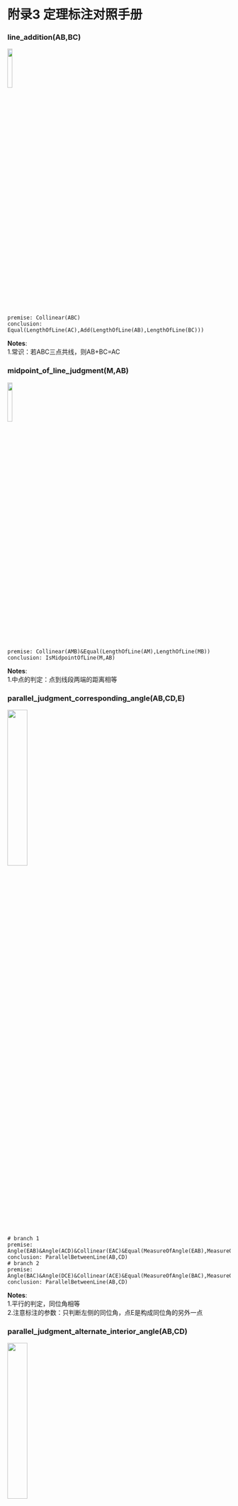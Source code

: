 # 附录3 定理标注对照手册
### line_addition(AB,BC)
<div>
    <img src="gdl-pic/T001.png" width="15%"
</div>

    premise: Collinear(ABC)
    conclusion: Equal(LengthOfLine(AC),Add(LengthOfLine(AB),LengthOfLine(BC)))
**Notes**:  
1.常识：若ABC三点共线，则AB+BC=AC  

### midpoint_of_line_judgment(M,AB)
<div>
    <img src="gdl-pic/T002.png" width="15%"
</div>

    premise: Collinear(AMB)&Equal(LengthOfLine(AM),LengthOfLine(MB))
    conclusion: IsMidpointOfLine(M,AB)
**Notes**:  
1.中点的判定：点到线段两端的距离相等  

### parallel_judgment_corresponding_angle(AB,CD,E)
<div>
    <img src="gdl-pic/T003.png" width="30%"
</div>

    # branch 1
    premise: Angle(EAB)&Angle(ACD)&Collinear(EAC)&Equal(MeasureOfAngle(EAB),MeasureOfAngle(ACD))
    conclusion: ParallelBetweenLine(AB,CD)
    # branch 2
    premise: Angle(BAC)&Angle(DCE)&Collinear(ACE)&Equal(MeasureOfAngle(BAC),MeasureOfAngle(DCE))
    conclusion: ParallelBetweenLine(AB,CD)
**Notes**:  
1.平行的判定，同位角相等  
2.注意标注的参数：只判断左侧的同位角，点E是构成同位角的另外一点  

### parallel_judgment_alternate_interior_angle(AB,CD)
<div>
    <img src="gdl-pic/T004.png" width="30%"
</div>

    # branch 1
    premise: Angle(BAD)&Angle(CDA)&Equal(MeasureOfAngle(BAD),MeasureOfAngle(CDA))
    conclusion: ParallelBetweenLine(AB,CD)
    # branch 2
    premise: Angle(CBA)&Angle(BCD)&Equal(MeasureOfAngle(CBA),MeasureOfAngle(BCD))
    conclusion: ParallelBetweenLine(AB,CD)
**Notes**:  
1.平行的判定：内错角相等  

### parallel_judgment_ipsilateral_internal_angle(AB,CD)
<div>
    <img src="gdl-pic/T005.png" width="15%"
</div>

    premise: Angle(BAC)&Angle(ACD)&Equal(Add(MeasureOfAngle(BAC),MeasureOfAngle(ACD)),180)
    conclusion: ParallelBetweenLine(AB,CD)
**Notes**:  
1.平行的判定，同旁内角互补  
2.注意标注的参数：只判断左侧的同旁内角  

### parallel_judgment_par_par(AB,CD,EF)
<div>
    <img src="gdl-pic/T006.png" width="15%"
</div>

    premise: ParallelBetweenLine(AB,CD)&ParallelBetweenLine(CD,EF)
    conclusion: ParallelBetweenLine(AB,EF)
**Notes**:  
1.平行的传递性  

### parallel_judgment_per_per(AB,CD)
<div>
    <img src="gdl-pic/T007.png" width="30%"
</div>

    # branch 1
    premise: PerpendicularBetweenLine(BA,CA)&PerpendicularBetweenLine(AC,DC)
    conclusion: ParallelBetweenLine(AB,CD)
    # branch 2
    premise: PerpendicularBetweenLine(CD,AD)&PerpendicularBetweenLine(BA,DA)
    conclusion: ParallelBetweenLine(AB,CD)
**Notes**:  
1.由垂直推出平行  

### parallel_property_collinear_extend(AB,CD,M)
<div>
    <img src="gdl-pic/T008.png" width="45%"
</div>

    # branch 1
    premise: Collinear(MAB)&ParallelBetweenLine(AB,CD)
    conclusion: ParallelBetweenLine(MA,CD)
                ParallelBetweenLine(MB,CD)
    # branch 2
    premise: Collinear(ABM)&ParallelBetweenLine(AB,CD)
    conclusion: ParallelBetweenLine(AM,CD)
                ParallelBetweenLine(BM,CD)
    # branch 3
    premise: Collinear(AMB)&ParallelBetweenLine(AB,CD)
    conclusion: ParallelBetweenLine(AM,CD)
                ParallelBetweenLine(MB,CD)
**Notes**:  
1.平行的共线扩展：由一个平行关系和一条平行线（上方那条）的共线点推出其他平行关系  

### parallel_property_corresponding_angle(AB,CD,E)
<div>
    <img src="gdl-pic/T009.png" width="30%"
</div>

    # branch 1
    premise: ParallelBetweenLine(AB,CD)&Collinear(EAC)
    conclusion: Equal(MeasureOfAngle(EAB),MeasureOfAngle(ACD))
    # branch 2
    premise: ParallelBetweenLine(AB,CD)&Collinear(ACE)
    conclusion: Equal(MeasureOfAngle(BAC),MeasureOfAngle(DCE))
**Notes**:  
1.平行的性质：同位角相等  

### parallel_property_alternate_interior_angle(AB,CD)
<div>
    <img src="gdl-pic/T010.png" width="30%"
</div>

    # branch 1
    premise: ParallelBetweenLine(AB,CD)&Line(AD)
    conclusion: Equal(MeasureOfAngle(BAD),MeasureOfAngle(CDA))
    # branch 2
    premise: ParallelBetweenLine(AB,CD)&Line(BC)
    conclusion: Equal(MeasureOfAngle(CBA),MeasureOfAngle(BCD))
**Notes**:  
1.平行的性质：内错角相等  

### parallel_property_ipsilateral_internal_angle(AB,CD)
<div>
    <img src="gdl-pic/T011.png" width="15%"
</div>

    premise: ParallelBetweenLine(AB,CD)&Line(AC)
    conclusion: Equal(Add(MeasureOfAngle(BAC),MeasureOfAngle(ACD)),180)
**Notes**:  
1.平行的性质：同旁内角互补  
2.左侧的同旁内角  

### parallel_property_par_per(AB,CD)
<div>
    <img src="gdl-pic/T012.png" width="30%"
</div>

    # branch 1
    premise: ParallelBetweenLine(AB,CD)&PerpendicularBetweenLine(AC,DC)
    conclusion: PerpendicularBetweenLine(BA,CA)
    # branch 2
    premise: ParallelBetweenLine(AB,CD)&PerpendicularBetweenLine(BA,CA)
    conclusion: PerpendicularBetweenLine(AC,DC)
**Notes**:  
1.平行线的性质：垂直+平行-->垂直  

### perpendicular_judgment_angle(AO,CO)
<div>
    <img src="gdl-pic/T013.png" width="15%"
</div>

    premise: Angle(AOC)&Equal(MeasureOfAngle(AOC),90)
    conclusion: PerpendicularBetweenLine(AO,CO)
**Notes**:  
1.垂直的判定：角为90°  

### perpendicular_property_collinear_extend(AO,CO,B)
<div>
    <img src="gdl-pic/T014.png" width="60%"
</div>

    # branch 1
    premise: PerpendicularBetweenLine(AO,CO)&Collinear(AOB)
    conclusion: PerpendicularBetweenLine(CO,BO)
    # branch 2
    premise: PerpendicularBetweenLine(AO,CO)&Collinear(COB)
    conclusion: PerpendicularBetweenLine(BO,AO)
    # branch 3
    premise: PerpendicularBetweenLine(AO,CO)&Collinear(BAO)
    conclusion: PerpendicularBetweenLine(BO,CO)
    # branch 4
    premise: PerpendicularBetweenLine(AO,CO)&Collinear(BCO)
    conclusion: PerpendicularBetweenLine(AO,BO)
**Notes**:  
1.垂直关系的共线扩展，B是与任意一条垂线共线的一点  

### perpendicular_bisector_judgment_per_and_mid(CO,AB)
<div>
    <img src="gdl-pic/T015.png" width="15%"
</div>

    premise: PerpendicularBetweenLine(AO,CO)&IsMidpointOfLine(O,AB)
    conclusion: IsPerpendicularBisectorOfLine(CO,AB)
**Notes**:  
1.垂直平分线判定：垂直且平分  

### perpendicular_bisector_judgment_distance_equal(CO,AB)
<div>
    <img src="gdl-pic/T016.png" width="15%"
</div>

    premise: Collinear(AOB)&PerpendicularBetweenLine(AO,CO)&Equal(LengthOfLine(CA),LengthOfLine(CB))
    conclusion: IsPerpendicularBisectorOfLine(CO,AB)
**Notes**:  
1.垂直平分线判定：垂直平分线上的点到两个端点的距离相等  

### perpendicular_bisector_property_distance_equal(CO,AB)
<div>
    <img src="gdl-pic/T017.png" width="15%"
</div>

    premise: IsPerpendicularBisectorOfLine(CO,AB)
    conclusion: Equal(LengthOfLine(CA),LengthOfLine(CB))
**Notes**:  
1.垂直平分线性质：垂直平分线上的点到两个端点的距离相等  

### perpendicular_bisector_property_bisector(CO,AB)
<div>
    <img src="gdl-pic/T018.png" width="15%"
</div>

    premise: IsPerpendicularBisectorOfLine(CO,AB)&Angle(BCO)&Angle(OCA)
    conclusion: IsBisectorOfAngle(CO,BCA)
**Notes**:  
1.垂直平分线性质：垂直平分线也是角平分线  

### angle_addition(ABC,CBD)
<div>
    <img src="gdl-pic/T019.png" width="15%"
</div>

    premise: Angle(ABC)&Angle(CBD)&Angle(ABD)
    conclusion: Equal(MeasureOfAngle(ABD),Add(MeasureOfAngle(ABC),MeasureOfAngle(CBD)))
**Notes**:  
1.常识：若∠ABC与∠CBD相邻，则∠ABC+∠CBD=∠ABD  

### flat_angle(ABC)
<div>
    <img src="gdl-pic/T020.png" width="15%"
</div>

    premise: Collinear(ABC)
    conclusion: Equal(MeasureOfAngle(ABC),180)
**Notes**:  
1.平角定理：平角为180°  

### adjacent_complementary_angle(AOB,BOC)
<div>
    <img src="gdl-pic/T021.png" width="15%"
</div>

    premise: Angle(AOB)&Angle(BOC)&Collinear(AOC)
    conclusion: Equal(Add(MeasureOfAngle(AOB),MeasureOfAngle(BOC)),180)
**Notes**:  
1.邻补角定理：一对邻补角的角度和为180°  

### round_angle(AOB,BOA)
<div>
    <img src="gdl-pic/T022.png" width="15%"
</div>

    premise: Angle(AOB)&Angle(BOA))
    conclusion: Equal(Add(MeasureOfAngle(AOB),MeasureOfAngle(BOA)),360)
**Notes**:  
1.周角定理：周角为360°  

### vertical_angle(AOC,BOD)
<div>
    <img src="gdl-pic/T023.png" width="15%"
</div>

    premise: Collinear(AOB)&Collinear(COD)
    conclusion: Equal(MeasureOfAngle(AOC),MeasureOfAngle(BOD))
**Notes**:  
1.对顶角相等：两直线相交，对顶角相等  

### bisector_of_angle_judgment_angle_equal(BD,ABC)
<div>
    <img src="gdl-pic/T024.png" width="15%"
</div>

    premise: Angle(ABD)&Angle(DBC)&Equal(MeasureOfAngle(ABD),MeasureOfAngle(DBC))
    conclusion: IsBisectorOfAngle(BD,ABC)
**Notes**:  
1.角平分线的判定：平分的两角相等  

### bisector_of_angle_judgment_distance_equal(BD,ABC)
<div>
    <img src="gdl-pic/T025.png" width="15%"
</div>

    premise: Angle(ABC)&Line(BD)&PerpendicularBetweenLine(DA,BA)&PerpendicularBetweenLine(BC,DC)&Equal(LengthOfLine(DA),LengthOfLine(DC))
    conclusion: IsBisectorOfAngle(BD,ABC)
**Notes**:  
1.角平分线的判定：角平分线上的点到两端的距离相等  

### bisector_of_angle_property_distance_equal(BD,ABC)
<div>
    <img src="gdl-pic/T026.png" width="15%"
</div>

    premise: Angle(ABC)&Line(BD)&IsBisectorOfAngle(BD,ABC)&PerpendicularBetweenLine(DA,BA)&PerpendicularBetweenLine(BC,DC)
    conclusion: Equal(LengthOfLine(DA),LengthOfLine(DC))
**Notes**:  
1.角平分线的判定：角平分线上的点到两端的距离相等  

### bisector_of_angle_property_line_ratio(BD,ABC)
<div>
    <img src="gdl-pic/T027.png" width="15%"
</div>

    premise: IsBisectorOfAngle(BD,ABC)&Collinear(CDA)
    conclusion: Equal(Mul(LengthOfLine(CD),LengthOfLine(BA)),Mul(LengthOfLine(DA),LengthOfLine(BC)))
**Notes**:  
1.角平分线的性质：边成比例  

### area_addition(BCA,ACD)
<div>
    <img src="gdl-pic/T028.png" width="30%"
</div>

    # branch 1
    premise: Quadrilateral(ABCD)&Triangle(BCA)&Triangle(ACD)
    conclusion: Equal(AreaOfQuadrilateral(ABCD),Add(AreaOfTriangle(BCA),AreaOfTriangle(ACD)))
    # branch 2
    premise: Triangle(ABD)&Triangle(BCA)&Triangle(ACD)
    conclusion: Equal(AreaOfTriangle(ABD),Add(AreaOfTriangle(BCA),AreaOfTriangle(ACD)))
**Notes**:  
1.常识：若三角形BCA与三角形ACD相邻，则Area(BCA)+Area(ACD)=Area(ABCD)  
2.若BCD共线，则Area(BCA)+Area(ACD)=Area(ABD)  

### triangle_property_angle_sum(ABC)
<div>
    <img src="gdl-pic/T029.png" width="15%"
</div>

    premise: Triangle(ABC)
    conclusion: Equal(Add(MeasureOfAngle(ABC),MeasureOfAngle(BCA),MeasureOfAngle(CAB)),180)
**Notes**:  
1.三角形内角和为180°  

### sine_theorem(ABC)
<div>
    <img src="gdl-pic/T030.png" width="15%"
</div>

    premise: Triangle(ABC)
    conclusion: Equal(Mul(LengthOfLine(AB),Sin(MeasureOfAngle(ABC))),Mul(LengthOfLine(AC),Sin(MeasureOfAngle(BCA))))
**Notes**:  
1.正弦定理  
2.注意标注参数，三角形两腰和和两底角的正弦值成比例  

### cosine_theorem(ABC)
<div>
    <img src="gdl-pic/T031.png" width="15%"
</div>

    premise: Triangle(ABC)
    conclusion: Equal(Add(Pow(LengthOfLine(BC),2),Mul(2,LengthOfLine(AB),LengthOfLine(AC),Cos(MeasureOfAngle(CAB)))),Add(Pow(LengthOfLine(AB),2),Pow(LengthOfLine(AC),2)))
**Notes**:  
1.余弦定理  
2.注意标注参数，角是顶角  

### triangle_perimeter_formula(ABC)
<div>
    <img src="gdl-pic/T032.png" width="15%"
</div>

    premise: Triangle(ABC)
    conclusion: Equal(PerimeterOfTriangle(ABC),Add(LengthOfLine(AB),LengthOfLine(BC),LengthOfLine(CA)))
**Notes**:  
1.三角形周长公式：三边之和  

### triangle_area_formula_common(ABC)
<div>
    <img src="gdl-pic/T033.png" width="15%"
</div>

    premise: Triangle(ABC)
    conclusion: Equal(AreaOfTriangle(ABC),Mul(HeightOfTriangle(ABC),LengthOfLine(BC),1/2))
**Notes**:  
1.三角形面积公式：底乘高除2  
2.对应的底边是BC  

### triangle_area_formula_sine(ABC)
<div>
    <img src="gdl-pic/T034.png" width="15%"
</div>

    premise: Triangle(ABC)
    conclusion: Equal(AreaOfTriangle(ABC),Mul(LengthOfLine(AB),LengthOfLine(AC),Sin(MeasureOfAngle(CAB)),1/2))
**Notes**:  
1.三角形面积公式：已知一角和两临边即可求面积  
2.角是三角形的顶角，边是三角形的两腰，如triangle_area_formula_sine(ABC)会用∠CAB、边AB和边AC  

### median_of_triangle_judgment(AD,ABC)
<div>
    <img src="gdl-pic/T035.png" width="15%"
</div>

    premise: Triangle(ABC)&IsMidpointOfLine(D,BC)&Line(AD)
    conclusion: IsMedianOfTriangle(AD,ABC)
**Notes**:  
1.三角形中线的判定：顶点与底边中点的连线  

### altitude_of_triangle_judgment(AD,ABC)
<div>
    <img src="gdl-pic/T036.png" width="45%"
</div>

    # branch 1
    premise: Triangle(ABC)&Line(AD)&Collinear(BDC)&PerpendicularBetweenLine(BD,AD)
    conclusion: IsAltitudeOfTriangle(AD,ABC)
    # branch 2
    premise: Triangle(ABC)&Line(AD)&Collinear(DBC)&PerpendicularBetweenLine(AD,BD)
    conclusion: IsAltitudeOfTriangle(AD,ABC)
    # branch 3
    premise: Triangle(ABC)&Line(AD)&Collinear(BCD)&PerpendicularBetweenLine(CD,AD)
    conclusion: IsAltitudeOfTriangle(AD,ABC)
**Notes**:  
1.三角形高的判定：垂直于底边  

### midsegment_of_triangle_judgment_midpoint(DE,ABC)
<div>
    <img src="gdl-pic/T037.png" width="15%"
</div>

    premise: Collinear(ADB)&Collinear(AEC)&Line(DE)&IsMidpointOfLine(D,AB)&IsMidpointOfLine(E,AC)
    conclusion: IsMidsegmentOfTriangle(DE,ABC)
**Notes**:  
1.中位线判定：两边中点的连线  

### midsegment_of_triangle_judgment_parallel(DE,ABC)
<div>
    <img src="gdl-pic/T038.png" width="15%"
</div>

    premise: Collinear(ADB)&Collinear(AEC)&Line(DE)&ParallelBetweenLine(DE,BC)&(IsMidpointOfLine(D,AB)|IsMidpointOfLine(E,AC)|Equal(LengthOfLine(BC),Mul(LengthOfLine(DE),2)))
    conclusion: IsMidsegmentOfTriangle(DE,ABC)
**Notes**:  
1.中位线判定：平行且与三角形某腰的交点是该腰的中点  

### midsegment_of_triangle_property_parallel(DE,ABC)
<div>
    <img src="gdl-pic/T039.png" width="15%"
</div>

    premise: IsMidsegmentOfTriangle(DE,ABC)
    conclusion: ParallelBetweenLine(DE,BC)
**Notes**:  
1.中位线性质：平行于底边  

### circumcenter_of_triangle_judgment_intersection(O,ABC,D,E)
<div>
    <img src="gdl-pic/T040.png" width="15%"
</div>

    premise: Triangle(ABC)&Collinear(ADB)&Collinear(CEA)&IsPerpendicularBisectorOfLine(OD,AB)&IsPerpendicularBisectorOfLine(OE,CA)
    conclusion: IsCircumcenterOfTriangle(O,ABC)
**Notes**:  
1.三角形外心判定：垂直平分线交点  

### circumcenter_of_triangle_property_intersection(O,ABC,D)
<div>
    <img src="gdl-pic/T041.png" width="30%"
</div>

    # branch 1
    premise: IsCircumcenterOfTriangle(O,ABC)&Collinear(BDC)&PerpendicularBetweenLine(BD,OD)
    conclusion: IsPerpendicularBisectorOfLine(OD,BC)
    # branch 2
    premise: IsCircumcenterOfTriangle(O,ABC)&IsMidpointOfLine(D,BC)
    conclusion: IsPerpendicularBisectorOfLine(OD,BC)
**Notes**:  
1.三角形外心性质：垂直平分线交点  

### incenter_of_triangle_judgment_intersection(O,ABC)
<div>
    <img src="gdl-pic/T042.png" width="15%"
</div>

    premise: Triangle(ABC)&IsBisectorOfAngle(BO,ABC)&IsBisectorOfAngle(CO,BCA)
    conclusion: IsIncenterOfTriangle(O,ABC)
**Notes**:  
1.三角形内心判定：角平分线交点  

### centroid_of_triangle_judgment_intersection(O,ABC,M,N)
<div>
    <img src="gdl-pic/T043.png" width="15%"
</div>

    premise: Triangle(ABC)&IsMedianOfTriangle(CM,CAB)&IsMedianOfTriangle(BN,BCA)&Collinear(COM)&Collinear(BON)
    conclusion: IsCentroidOfTriangle(O,ABC)
**Notes**:  
1.三角形重心判定：中线的交点  

### centroid_of_triangle_property_intersection(O,ABC,M)
<div>
    <img src="gdl-pic/T044.png" width="15%"
</div>

    premise: IsCentroidOfTriangle(O,ABC)&Collinear(AOM)&Collinear(BMC)
    conclusion: IsMedianOfTriangle(AM,ABC)
**Notes**:  
1.三角形重心性质：中线交点  

### centroid_of_triangle_property_line_ratio(O,ABC,M)
<div>
    <img src="gdl-pic/T045.png" width="15%"
</div>

    premise: IsCentroidOfTriangle(O,ABC)&Collinear(AOM)&Collinear(BMC)
    conclusion: Equal(LengthOfLine(OA),Mul(LengthOfLine(OM),2))
**Notes**:  
1.三角形重心性质：中线被重心分开的两部分成比例  

### orthocenter_of_triangle_judgment_intersection(O,ABC,D,E)
<div>
    <img src="gdl-pic/T046.png" width="15%"
</div>

    premise: Triangle(ABC)&IsAltitudeOfTriangle(CD,CAB)&IsAltitudeOfTriangle(BE,BCA)&Collinear(COD)&Collinear(BOE)
    conclusion: IsOrthocenterOfTriangle(O,ABC)
**Notes**:  
1.三角形垂心判定：高的交点  

### orthocenter_of_triangle_property_intersection(O,ABC,D)
<div>
    <img src="gdl-pic/T047.png" width="15%"
</div>

    premise: IsOrthocenterOfTriangle(O,ABC)&Collinear(AOD)&Collinear(BDC)
    conclusion: IsAltitudeOfTriangle(AD,ABC)
**Notes**:  
1.三角形垂心性质：高的交点  

### orthocenter_of_triangle_property_angle(O,ABC)
<div>
    <img src="gdl-pic/T048.png" width="15%"
</div>

    premise: IsOrthocenterOfTriangle(O,ABC)&Angle(COB)
    conclusion: Equal(MeasureOfAngle(COB),Add(MeasureOfAngle(ABC),MeasureOfAngle(BCA)))
**Notes**:  
1.三角形垂心性质：底边两点与O构成的角的大小等于三角形两底角之和  

### congruent_triangle_judgment_sss(ABC,DEF)
<div>
    <img src="gdl-pic/T049.png" width="30%"
</div>

    premise: Triangle(ABC)&Triangle(DEF)&Equal(LengthOfLine(AB),LengthOfLine(DE))&Equal(LengthOfLine(BC),LengthOfLine(EF))&Equal(LengthOfLine(CA),LengthOfLine(FD))
    conclusion: CongruentBetweenTriangle(ABC,DEF)
**Notes**:  
1.全等三角形判定：SSS  

### congruent_triangle_judgment_sas(ABC,DEF)
<div>
    <img src="gdl-pic/T050.png" width="30%"
</div>

    premise: Triangle(ABC)&Triangle(DEF)&Equal(LengthOfLine(AB),LengthOfLine(DE))&Equal(MeasureOfAngle(CAB),MeasureOfAngle(FDE))&Equal(LengthOfLine(AC),LengthOfLine(DF))
    conclusion: CongruentBetweenTriangle(ABC,DEF)
**Notes**:  
1.全等三角形判定：SAS  

### congruent_triangle_judgment_aas(ABC,DEF)
<div>
    <img src="gdl-pic/T051.png" width="90%"
</div>

    # branch 1
    premise: Triangle(ABC)&Triangle(DEF)&Equal(MeasureOfAngle(ABC),MeasureOfAngle(DEF))&Equal(MeasureOfAngle(BCA),MeasureOfAngle(EFD))&Equal(LengthOfLine(AB),LengthOfLine(DE))
    conclusion: CongruentBetweenTriangle(ABC,DEF)
    # branch 2
    premise: Triangle(ABC)&Triangle(DEF)&Equal(MeasureOfAngle(ABC),MeasureOfAngle(DEF))&Equal(MeasureOfAngle(BCA),MeasureOfAngle(EFD))&Equal(LengthOfLine(BC),LengthOfLine(EF))
    conclusion: CongruentBetweenTriangle(ABC,DEF)
    # branch 3
    premise: Triangle(ABC)&Triangle(DEF)&Equal(MeasureOfAngle(ABC),MeasureOfAngle(DEF))&Equal(MeasureOfAngle(BCA),MeasureOfAngle(EFD))&Equal(LengthOfLine(AC),LengthOfLine(DF))
    conclusion: CongruentBetweenTriangle(ABC,DEF)
**Notes**:  
1.全等三角形判定：AAS  

### congruent_triangle_judgment_hl(ABC,DEF)
<div>
    <img src="gdl-pic/T053.png" width="60%"
</div>

    premise: Triangle(ABC)&Triangle(DEF)&PerpendicularBetweenLine(AB,CB)&PerpendicularBetweenLine(DE,FE)&Equal(LengthOfLine(AC),LengthOfLine(DF))&(Equal(LengthOfLine(AB),LengthOfLine(DE))|Equal(LengthOfLine(BC),LengthOfLine(EF)))
    conclusion: CongruentBetweenTriangle(ABC,DEF)
**Notes**:  
1.全等三角形判定：HL  

### congruent_triangle_property_line_equal(ABC,DEF)
<div>
    <img src="gdl-pic/T054.png" width="30%"
</div>

    premise: CongruentBetweenTriangle(ABC,DEF)
    conclusion: Equal(LengthOfLine(BC),LengthOfLine(EF))
**Notes**:  
1.全等三角形性质：边相等  

### congruent_triangle_property_angle_equal(ABC,DEF)
<div>
    <img src="gdl-pic/T055.png" width="30%"
</div>

    premise: CongruentBetweenTriangle(ABC,DEF)
    conclusion: Equal(MeasureOfAngle(CAB),MeasureOfAngle(FDE))
**Notes**:  
1.全等三角形性质：角相等  

### congruent_triangle_property_perimeter_equal(ABC,DEF)
<div>
    <img src="gdl-pic/T056.png" width="30%"
</div>

    premise: CongruentBetweenTriangle(ABC,DEF)
    conclusion: Equal(PerimeterOfTriangle(ABC),PerimeterOfTriangle(DEF))
**Notes**:  
1.全等三角形性质：周长相等  

### congruent_triangle_property_area_equal(ABC,DEF)
<div>
    <img src="gdl-pic/T057.png" width="30%"
</div>

    premise: CongruentBetweenTriangle(ABC,DEF)
    conclusion: Equal(AreaOfTriangle(ABC),AreaOfTriangle(DEF))
**Notes**:  
1.全等三角形性质：面积相等  

### mirror_congruent_triangle_judgment_sss(ABC,DEF)
<div>
    <img src="gdl-pic/T058.png" width="30%"
</div>

    premise: Triangle(ABC)&Triangle(DEF)&Equal(LengthOfLine(AB),LengthOfLine(FD))&Equal(LengthOfLine(BC),LengthOfLine(EF))&Equal(LengthOfLine(CA),LengthOfLine(DE))
    conclusion: MirrorCongruentBetweenTriangle(ABC,DEF)
**Notes**:  
1.全等三角形判定：SSS  

### mirror_congruent_triangle_judgment_sas(ABC,DEF)
<div>
    <img src="gdl-pic/T059.png" width="30%"
</div>

    premise: Triangle(ABC)&Triangle(DEF)&Equal(LengthOfLine(AB),LengthOfLine(DF))&Equal(MeasureOfAngle(CAB),MeasureOfAngle(FDE))&Equal(LengthOfLine(AC),LengthOfLine(DE))
    conclusion: MirrorCongruentBetweenTriangle(ABC,DEF)
**Notes**:  
1.全等三角形判定：SAS  

### mirror_congruent_triangle_judgment_aas(ABC,DEF)
<div>
    <img src="gdl-pic/T060.png" width="90%"
</div>

    # branch 1
    premise: Triangle(ABC)&Triangle(DEF)&Equal(MeasureOfAngle(ABC),MeasureOfAngle(EFD))&Equal(MeasureOfAngle(BCA),MeasureOfAngle(DEF))&Equal(LengthOfLine(AB),LengthOfLine(DF))
    conclusion: MirrorCongruentBetweenTriangle(ABC,DEF)
    # branch 2
    premise: Triangle(ABC)&Triangle(DEF)&Equal(MeasureOfAngle(ABC),MeasureOfAngle(EFD))&Equal(MeasureOfAngle(BCA),MeasureOfAngle(DEF))&Equal(LengthOfLine(BC),LengthOfLine(EF))
    conclusion: MirrorCongruentBetweenTriangle(ABC,DEF)
    # branch 3
    premise: Triangle(ABC)&Triangle(DEF)&Equal(MeasureOfAngle(ABC),MeasureOfAngle(EFD))&Equal(MeasureOfAngle(BCA),MeasureOfAngle(DEF))&Equal(LengthOfLine(CA),LengthOfLine(DE))
    conclusion: MirrorCongruentBetweenTriangle(ABC,DEF)
**Notes**:  
1.全等三角形判定：AAS  

### mirror_congruent_triangle_judgment_hl(ABC,DEF)
<div>
    <img src="gdl-pic/T062.png" width="60%"
</div>

    premise: Triangle(ABC)&Triangle(DEF)&PerpendicularBetweenLine(AB,CB)&PerpendicularBetweenLine(EF,DF)&Equal(LengthOfLine(AC),LengthOfLine(DE))&(Equal(LengthOfLine(BC),LengthOfLine(EF))|Equal(LengthOfLine(AB),LengthOfLine(DF)))
    conclusion: MirrorCongruentBetweenTriangle(ABC,DEF)
**Notes**:  
1.全等三角形判定：HL  

### mirror_congruent_triangle_property_line_equal(ABC,DEF)
<div>
    <img src="gdl-pic/T063.png" width="30%"
</div>

    premise: MirrorCongruentBetweenTriangle(ABC,DEF)
    conclusion: Equal(LengthOfLine(BC),LengthOfLine(EF))
**Notes**:  
1.全等三角形性质：边相等  

### mirror_congruent_triangle_property_angle_equal(ABC,DEF)
<div>
    <img src="gdl-pic/T064.png" width="30%"
</div>

    premise: MirrorCongruentBetweenTriangle(ABC,DEF)
    conclusion: Equal(MeasureOfAngle(CAB),MeasureOfAngle(FDE))
**Notes**:  
1.全等三角形性质：角相等  

### mirror_congruent_triangle_property_perimeter_equal(ABC,DEF)
<div>
    <img src="gdl-pic/T065.png" width="30%"
</div>

    premise: MirrorCongruentBetweenTriangle(ABC,DEF)
    conclusion: Equal(PerimeterOfTriangle(ABC),PerimeterOfTriangle(DEF))
**Notes**:  
1.全等三角形性质：周长相等  

### mirror_congruent_triangle_property_area_equal(ABC,DEF)
<div>
    <img src="gdl-pic/T066.png" width="30%"
</div>

    premise: MirrorCongruentBetweenTriangle(ABC,DEF)
    conclusion: Equal(AreaOfTriangle(ABC),AreaOfTriangle(DEF))
**Notes**:  
1.全等三角形性质：面积相等  

### similar_triangle_judgment_sss(ABC,DEF)
<div>
    <img src="gdl-pic/T067.png" width="30%"
</div>

    premise: Triangle(ABC)&Triangle(DEF)&Equal(Mul(LengthOfLine(AB),LengthOfLine(EF)),Mul(LengthOfLine(DE),LengthOfLine(BC)))&Equal(Mul(LengthOfLine(AB),LengthOfLine(DF)),Mul(LengthOfLine(DE),LengthOfLine(CA)))
    conclusion: SimilarBetweenTriangle(ABC,DEF)
**Notes**:  
1.相似三角形判定：SSS  

### similar_triangle_judgment_sas(ABC,DEF)
<div>
    <img src="gdl-pic/T068.png" width="30%"
</div>

    premise: Triangle(ABC)&Triangle(DEF)&Equal(Mul(LengthOfLine(AB),LengthOfLine(DF)),Mul(LengthOfLine(DE),LengthOfLine(AC)))&Equal(MeasureOfAngle(CAB),MeasureOfAngle(FDE))
    conclusion: SimilarBetweenTriangle(ABC,DEF)
**Notes**:  
1.相似三角形判定：SAS  

### similar_triangle_judgment_aa(ABC,DEF)
<div>
    <img src="gdl-pic/T069.png" width="30%"
</div>

    premise: Triangle(ABC)&Triangle(DEF)&Equal(MeasureOfAngle(ABC),MeasureOfAngle(DEF))&Equal(MeasureOfAngle(BCA),MeasureOfAngle(EFD))
    conclusion: SimilarBetweenTriangle(ABC,DEF)
**Notes**:  
1.相似三角形判定：AA  

### similar_triangle_judgment_hl(ABC,DEF)
<div>
    <img src="gdl-pic/T070.png" width="60%"
</div>

    # branch 1
    premise: Triangle(ABC)&Triangle(DEF)&PerpendicularBetweenLine(AB,CB)&PerpendicularBetweenLine(DE,FE)&Equal(Mul(LengthOfLine(AB),LengthOfLine(DF)),Mul(LengthOfLine(AC),LengthOfLine(DE)))
    conclusion: SimilarBetweenTriangle(ABC,DEF)
    # branch q
    premise: Triangle(ABC)&Triangle(DEF)&PerpendicularBetweenLine(AB,CB)&PerpendicularBetweenLine(DE,FE)&Equal(Mul(LengthOfLine(BC),LengthOfLine(DF)),Mul(LengthOfLine(AC),LengthOfLine(EF)))
    conclusion: SimilarBetweenTriangle(ABC,DEF)
**Notes**:  
1.全等三角形判定：HL  

### similar_triangle_property_ratio(ABC,DEF)
<div>
    <img src="gdl-pic/T071.png" width="30%"
</div>

    premise: SimilarBetweenTriangle(ABC,DEF)&SimilarBetweenTriangle(DEF,ABC)
    conclusion: Equal(Mul(RatioOfSimilarTriangle(ABC,DEF),RatioOfSimilarTriangle(DEF,ABC)),1)
**Notes**:  
1.相似三角形的比值 ABC/DEF * DEF/ABC = 1  

### similar_triangle_property_line_ratio(ABC,DEF)
<div>
    <img src="gdl-pic/T072.png" width="30%"
</div>

    premise: SimilarBetweenTriangle(ABC,DEF)
    conclusion: Equal(LengthOfLine(BC),Mul(LengthOfLine(EF),RatioOfSimilarTriangle(ABC,DEF)))
**Notes**:  
1.相似三角形性质：边成比例  
2.使用一次定理只得到底边成比例  

### similar_triangle_property_angle_equal(ABC,DEF)
<div>
    <img src="gdl-pic/T073.png" width="30%"
</div>

    premise: SimilarBetweenTriangle(ABC,DEF)
    conclusion: Equal(MeasureOfAngle(CAB),MeasureOfAngle(FDE))
**Notes**:  
1.相似三角形性质：角相等  

### similar_triangle_property_perimeter_ratio(ABC,DEF)
<div>
    <img src="gdl-pic/T074.png" width="30%"
</div>

    premise: SimilarBetweenTriangle(ABC,DEF)
    conclusion: Equal(PerimeterOfTriangle(ABC),Mul(PerimeterOfTriangle(DEF),RatioOfSimilarTriangle(ABC,DEF)))
**Notes**:  
1.相似三角形性质：周长成比例  

### similar_triangle_property_area_square_ratio(ABC,DEF)
<div>
    <img src="gdl-pic/T075.png" width="30%"
</div>

    premise: SimilarBetweenTriangle(ABC,DEF)
    conclusion: Equal(AreaOfTriangle(ABC),Mul(AreaOfTriangle(DEF),RatioOfSimilarTriangle(ABC,DEF),RatioOfSimilarTriangle(ABC,DEF)))
**Notes**:  
1.相似三角形性质：面积成比例  

### mirror_similar_triangle_judgment_sss(ABC,DEF)
<div>
    <img src="gdl-pic/T076.png" width="30%"
</div>

    premise: Triangle(ABC)&Triangle(DEF)&Equal(Mul(LengthOfLine(AB),LengthOfLine(EF)),Mul(LengthOfLine(FD),LengthOfLine(BC)))&Equal(Mul(LengthOfLine(AB),LengthOfLine(DE)),Mul(LengthOfLine(FD),LengthOfLine(CA)))
    conclusion: MirrorSimilarBetweenTriangle(ABC,DEF)
**Notes**:  
1.相似三角形判定：SSS  

### mirror_similar_triangle_judgment_sas(ABC,DEF)
<div>
    <img src="gdl-pic/T077.png" width="30%"
</div>

    premise: Triangle(ABC)&Triangle(DEF)&Equal(Mul(LengthOfLine(AB),LengthOfLine(DE)),Mul(LengthOfLine(DF),LengthOfLine(AC)))&Equal(MeasureOfAngle(CAB),MeasureOfAngle(FDE))
    conclusion: MirrorSimilarBetweenTriangle(ABC,DEF)
**Notes**:  
1.相似三角形判定：SAS  

### mirror_similar_triangle_judgment_aa(ABC,DEF)
<div>
    <img src="gdl-pic/T078.png" width="30%"
</div>

    premise: Triangle(ABC)&Triangle(DEF)&Equal(MeasureOfAngle(ABC),MeasureOfAngle(EFD))&Equal(MeasureOfAngle(BCA),MeasureOfAngle(DEF))
    conclusion: MirrorSimilarBetweenTriangle(ABC,DEF)
**Notes**:  
1.相似三角形判定：AA  

### mirror_similar_triangle_judgment_hl(ABC,DEF)
<div>
    <img src="gdl-pic/T079.png" width="60%"
</div>

    # branch 1
    premise: Triangle(BCA)&Triangle(DEF)&PerpendicularBetweenLine(AB,CB)&PerpendicularBetweenLine(EF,DF)&Equal(Mul(LengthOfLine(AB),LengthOfLine(DE)),Mul(LengthOfLine(DF),LengthOfLine(AC)))
    conclusion: MirrorSimilarBetweenTriangle(ABC,DEF)
    # branch 2
    premise: Triangle(BCA)&Triangle(DEF)&PerpendicularBetweenLine(AB,CB)&PerpendicularBetweenLine(EF,DF)&Equal(Mul(LengthOfLine(BC),LengthOfLine(DE)),Mul(LengthOfLine(AC),LengthOfLine(EF)))
    conclusion: MirrorSimilarBetweenTriangle(ABC,DEF)
**Notes**:  
1.镜像相似三角形判定：HL  

### mirror_similar_triangle_property_ratio(ABC,DEF)
<div>
    <img src="gdl-pic/T080.png" width="30%"
</div>

    premise: MirrorSimilarBetweenTriangle(ABC,DEF)
    conclusion: Equal(Mul(RatioOfMirrorSimilarTriangle(ABC,DEF),RatioOfMirrorSimilarTriangle(DEF,ABC)),1)
**Notes**:  
1.镜像相似三角形的比值 ABC/DEF * DEF/ABC = 1  

### mirror_similar_triangle_property_line_ratio(ABC,DEF)
<div>
    <img src="gdl-pic/T081.png" width="30%"
</div>

    premise: MirrorSimilarBetweenTriangle(ABC,DEF)
    conclusion: Equal(LengthOfLine(BC),Mul(LengthOfLine(EF),RatioOfMirrorSimilarTriangle(ABC,DEF)))
**Notes**:  
1.相似三角形性质：边成比例  
2.使用一次定理只声明底边成比例  

### mirror_similar_triangle_property_angle_equal(ABC,DEF)
<div>
    <img src="gdl-pic/T082.png" width="30%"
</div>

    premise: MirrorSimilarBetweenTriangle(ABC,DEF)
    conclusion: Equal(MeasureOfAngle(CAB),MeasureOfAngle(FDE))
**Notes**:  
1.相似三角形性质：角相等  

### mirror_similar_triangle_property_perimeter_ratio(ABC,DEF)
<div>
    <img src="gdl-pic/T083.png" width="30%"
</div>

    premise: MirrorSimilarBetweenTriangle(ABC,DEF)
    conclusion: Equal(PerimeterOfTriangle(ABC),Mul(PerimeterOfTriangle(DEF),RatioOfMirrorSimilarTriangle(ABC,DEF)))
**Notes**:  
1.相似三角形性质：周长成比例  

### mirror_similar_triangle_property_area_square_ratio(ABC,DEF)
<div>
    <img src="gdl-pic/T084.png" width="30%"
</div>

    premise: MirrorSimilarBetweenTriangle(ABC,DEF)
    conclusion: Equal(AreaOfTriangle(ABC),Mul(AreaOfTriangle(DEF),RatioOfMirrorSimilarTriangle(ABC,DEF),RatioOfMirrorSimilarTriangle(ABC,DEF)))
**Notes**:  
1.相似三角形性质：面积成比例  

### right_triangle_judgment_angle(ABC)
<div>
    <img src="gdl-pic/T085.png" width="15%"
</div>

    premise: Triangle(ABC)&PerpendicularBetweenLine(AB,CB)
    conclusion: RightTriangle(ABC)
**Notes**:  
1.直角三角形判定：有一个角是直角  

### right_triangle_judgment_pythagorean_inverse(ABC)
<div>
    <img src="gdl-pic/T086.png" width="15%"
</div>

    premise: Triangle(ABC)&Equal(Add(Pow(LengthOfLine(AB),2),Pow(LengthOfLine(BC),2)),Pow(LengthOfLine(AC),2))
    conclusion: RightTriangle(ABC)
**Notes**:  
1.直角三角形判定：勾股定理  

### right_triangle_property_pythagorean(ABC)
<div>
    <img src="gdl-pic/T087.png" width="15%"
</div>

    premise: RightTriangle(ABC)
    conclusion: Equal(Add(Pow(LengthOfLine(AB),2),Pow(LengthOfLine(BC),2)),Pow(LengthOfLine(AC),2))
**Notes**:  
1.直角三角形性质：勾股定理  

### isosceles_triangle_judgment_line_equal(ABC)
<div>
    <img src="gdl-pic/T088.png" width="15%"
</div>

    premise: Triangle(ABC)&Equal(LengthOfLine(AB),LengthOfLine(AC))
    conclusion: IsoscelesTriangle(ABC)
**Notes**:  
1.等腰三角形判定：两腰相等  

### isosceles_triangle_judgment_angle_equal(ABC)
<div>
    <img src="gdl-pic/T089.png" width="15%"
</div>

    premise: Triangle(ABC)&Equal(MeasureOfAngle(ABC),MeasureOfAngle(BCA))
    conclusion: IsoscelesTriangle(ABC)
**Notes**:  
1.等腰三角形判定：两底角相等  

### isosceles_triangle_property_angle_equal(ABC)
<div>
    <img src="gdl-pic/T090.png" width="15%"
</div>

    premise: IsoscelesTriangle(ABC)
    conclusion: Equal(MeasureOfAngle(ABC),MeasureOfAngle(BCA))
**Notes**:  
1.等腰三角形性质：两底角相等  

### isosceles_triangle_property_line_coincidence(ABC,M)
<div>
    <img src="gdl-pic/T091.png" width="15%"
</div>

    # branch 1
    premise: IsoscelesTriangle(ABC)&IsAltitudeOfTriangle(AM,ABC)
    conclusion: IsMedianOfTriangle(AM,ABC)
                IsBisectorOfAngle(AM,CAB)
    # branch 2
    premise: IsoscelesTriangle(ABC)&IsMedianOfTriangle(AM,ABC)
    conclusion: IsAltitudeOfTriangle(AM,ABC)
                IsBisectorOfAngle(AM,CAB)
    # branch 3
    premise: IsoscelesTriangle(ABC)&Collinear(BMC)&IsBisectorOfAngle(AM,CAB)
    conclusion: IsAltitudeOfTriangle(AM,ABC)
                IsMedianOfTriangle(AM,ABC)
**Notes**:  
1.等腰三角形性质：三线合一  

### isosceles_right_triangle_judgment_isosceles_and_right(ABC)
<div>
    <img src="gdl-pic/T092.png" width="15%"
</div>

    premise: IsoscelesRightTriangle(ABC)&RightTriangle(CAB)
    conclusion: IsoscelesRightTriangle(ABC)
**Notes**:  
1.等腰直角三角形判定：即是等腰三角形也是直角三角形  

### isosceles_right_triangle_property_angle(ABC)
<div>
    <img src="gdl-pic/T093.png" width="15%"
</div>

    premise: IsoscelesRightTriangle(ABC)
    conclusion: Equal(MeasureOfAngle(ABC),45)
                Equal(MeasureOfAngle(BCA),45)
**Notes**:  
1.等腰直角三角形性质：两直角边为45°  

### equilateral_triangle_judgment_isosceles_and_isosceles(ABC)
<div>
    <img src="gdl-pic/T094.png" width="15%"
</div>

    premise: IsoscelesTriangle(ABC)&IsoscelesTriangle(BCA)
    conclusion: EquilateralTriangle(ABC)
**Notes**:  
1.等边三角形判定：两个等腰三角形  

### equilateral_triangle_property_angle(ABC)
<div>
    <img src="gdl-pic/T095.png" width="15%"
</div>

    premise: EquilateralTriangle(ABC)
    conclusion: Equal(MeasureOfAngle(CAB),60)
**Notes**:  
1.等边三角形性质：内角为60°  
2.内角指的是顶角，应用一次定理只得到一个角的角度  

### quadrilateral_property_angle_sum(ABCD)
<div>
    <img src="gdl-pic/T096.png" width="15%"
</div>

    premise: Quadrilateral(ABCD)
    conclusion: Equal(Add(MeasureOfAngle(ABC),MeasureOfAngle(BCD),MeasureOfAngle(CDA),MeasureOfAngle(DAB)),360)
**Notes**:  
1.四边形性质：内角为360°  

### quadrilateral_perimeter_formula(ABCD)
<div>
    <img src="gdl-pic/T097.png" width="15%"
</div>

    premise: Quadrilateral(ABCD)
    conclusion: Equal(Add(LengthOfLine(AB),LengthOfLine(BC),LengthOfLine(CD),LengthOfLine(DA)),PerimeterOfQuadrilateral(ABCD))
**Notes**:  
1.四边形面积公式  

### altitude_of_quadrilateral_judgment(EF,ABCD)
<div>
    <img src="gdl-pic/T098.png" width="45%"
</div>

    # branch 1
    premise: (Parallelogram(ABCD)|Trapezoid(ABCD))&Line(EF)&Collinear(AED)&Collinear(BFC)&PerpendicularBetweenLine(BF,EF)
    conclusion: IsAltitudeOfQuadrilateral(EF,ABCD)
    # branch 2
    premise: (Parallelogram(ABCD)|Trapezoid(ABCD))&Line(EF)&Collinear(AED)&Collinear(FBC)&PerpendicularBetweenLine(EF,BF)
    conclusion: IsAltitudeOfQuadrilateral(EF,ABCD)
    # branch 3
    premise: (Parallelogram(ABCD)|Trapezoid(ABCD))&Line(EF)&Collinear(AED)&Collinear(BCF)&PerpendicularBetweenLine(CF,EF)
    conclusion: IsAltitudeOfQuadrilateral(EF,ABCD)
**Notes**:  
1.平行四边形/梯形高的判定：垂直于底边  

### altitude_of_quadrilateral_judgment_left_vertex(AF,ABCD)
<div>
    <img src="gdl-pic/T166.png" width="45%"
</div>

    # branch 1
    premise: (Parallelogram(ABCD)|Trapezoid(ABCD))&Line(AF)&Collinear(BFC)&PerpendicularBetweenLine(BF,AF)
    conclusion: IsAltitudeOfQuadrilateral(AF,ABCD)
    # branch 2
    premise: (Parallelogram(ABCD)|Trapezoid(ABCD))&Line(AF)&Collinear(FBC)&PerpendicularBetweenLine(AF,BF)
    conclusion: IsAltitudeOfQuadrilateral(AF,ABCD)
    # branch 3
    premise: (Parallelogram(ABCD)|Trapezoid(ABCD))&Line(AF)&Collinear(BCF)&PerpendicularBetweenLine(CF,AF)
    conclusion: IsAltitudeOfQuadrilateral(AF,ABCD)
**Notes**:  
1.平行四边形/梯形高的判定：垂直于底边  

### altitude_of_quadrilateral_judgment_right_vertex(DF,ABCD)
<div>
    <img src="gdl-pic/T167.png" width="45%"
</div>

    # branch 1
    premise: (Parallelogram(ABCD)|Trapezoid(ABCD))&Line(DF)&Collinear(BFC)&PerpendicularBetweenLine(BF,DF)
    conclusion: IsAltitudeOfQuadrilateral(DF,ABCD)
    # branch 2
    premise: (Parallelogram(ABCD)|Trapezoid(ABCD))&Line(DF)&Collinear(FBC)&PerpendicularBetweenLine(DF,BF)
    conclusion: IsAltitudeOfQuadrilateral(DF,ABCD)
    # branch 3
    premise: (Parallelogram(ABCD)|Trapezoid(ABCD))&Line(DF)&Collinear(BCF)&PerpendicularBetweenLine(CF,DF)
    conclusion: IsAltitudeOfQuadrilateral(DF,ABCD)
**Notes**:  
1.平行四边形/梯形高的判定：垂直于底边  

### altitude_of_quadrilateral_judgment_diagonal(ABCD)
<div>
    <img src="gdl-pic/T168.png" width="30%"
</div>

    # branch 1
    premise: (Parallelogram(ABCD)|Trapezoid(ABCD))&Line(AC)&PerpendicularBetweenLine(BC,AC)
    conclusion: IsAltitudeOfQuadrilateral(AC,ABCD)
    # branch 2
    premise: (Parallelogram(ABCD)|Trapezoid(ABCD))&Line(DB)&PerpendicularBetweenLine(DB,CB)
    conclusion: IsAltitudeOfQuadrilateral(DB,ABCD)
**Notes**:  
1.平行四边形/梯形高的判定：垂直于底边  

### midsegment_of_quadrilateral_judgment_midpoint(EF,ABCD)
<div>
    <img src="gdl-pic/T099.png" width="15%"
</div>

    premise: Collinear(AEB)&Collinear(DFC)&Line(EF)&IsMidpointOfLine(E,AB)&IsMidpointOfLine(F,DC)
    conclusion: IsMidsegmentOfQuadrilateral(EF,ABCD)
**Notes**:  
1.四边形中位线判定：两边中点的连线  

### midsegment_of_quadrilateral_judgment_parallel(EF,ABCD)
<div>
    <img src="gdl-pic/T100.png" width="45%"
</div>

    # branch 1
    premise: Collinear(AEB)&Collinear(DFC)&Line(EF)&(Trapezoid(ABCD)|Parallelogram(ABCD))&ParallelBetweenLine(EF,BC)&IsMidpointOfLine(E,AB)
    conclusion: IsMidsegmentOfQuadrilateral(EF,ABCD)
    # branch 2
    premise: Collinear(AEB)&Collinear(DFC)&Line(EF)&(Trapezoid(ABCD)|Parallelogram(ABCD))&ParallelBetweenLine(EF,BC)&IsMidpointOfLine(F,CD)
    conclusion: IsMidsegmentOfQuadrilateral(EF,ABCD)
    # branch 3
    premise: Collinear(AEB)&Collinear(DFC)&Line(EF)&(Trapezoid(ABCD)|Parallelogram(ABCD))&ParallelBetweenLine(EF,BC)&Equal(Add(LengthOfLine(AD),LengthOfLine(BC)),Mul(LengthOfLine(EF),2))
    conclusion: IsMidsegmentOfQuadrilateral(EF,ABCD)
**Notes**:  
1.四边形中位线判定：是梯形或平行四边形、平行且某边成比例  

### midsegment_of_quadrilateral_property_length(EF,ABCD)
<div>
    <img src="gdl-pic/T101.png" width="15%"
</div>

    premise: IsMidsegmentOfQuadrilateral(EF,ABCD)
    conclusion: Equal(Add(LengthOfLine(AD),LengthOfLine(BC)),Mul(LengthOfLine(EF),2))
**Notes**:  
1.四边形中位线性质：上底和下底的一半  

### midsegment_of_quadrilateral_property_parallel(EF,ABCD)
<div>
    <img src="gdl-pic/T102.png" width="15%"
</div>

    premise: IsMidsegmentOfQuadrilateral(EF,ABCD)&(Trapezoid(ABCD)|Parallelogram(ABCD))
    conclusion: ParallelBetweenLine(AD,EF)
                ParallelBetweenLine(EF,BC)
**Notes**:  
1.四边形中位线性质：梯形、平行四边形的中位线平行于底边  

### circumcenter_of_quadrilateral_property_intersection(O,ABCD,E)
<div>
    <img src="gdl-pic/T103.png" width="30%"
</div>

    # branch 1
    premise: IsCircumcenterOfQuadrilateral(O,ABCD)&Collinear(BEC)&PerpendicularBetweenLine(BE,OE)
    conclusion: IsPerpendicularBisectorOfLine(OE,BC)
    # branch 2
    premise: IsCircumcenterOfQuadrilateral(O,ABCD)&IsMidpointOfLine(E,BC)
    conclusion: IsPerpendicularBisectorOfLine(OE,BC)
**Notes**:  
1.四边形外心性质：垂直平分线交点  

### parallelogram_judgment_parallel_and_parallel(ABCD)
<div>
    <img src="gdl-pic/T104.png" width="15%"
</div>

    premise: Quadrilateral(ABCD)&ParallelBetweenLine(AD,BC)&ParallelBetweenLine(BA,CD)
    conclusion: Parallelogram(ABCD)
**Notes**:  
1.平行四边形判定：两组对边分别平行  

### parallelogram_judgment_parallel_and_equal(ABCD)
<div>
    <img src="gdl-pic/T105.png" width="15%"
</div>

    premise: Quadrilateral(ABCD)&ParallelBetweenLine(BA,CD)&Equal(LengthOfLine(BA),LengthOfLine(CD))
    conclusion: Parallelogram(ABCD)
**Notes**:  
1.平行四边形判定：一组对边平行且相等  

### parallelogram_judgment_equal_and_equal(ABCD)
<div>
    <img src="gdl-pic/T106.png" width="15%"
</div>

    premise: Quadrilateral(ABCD)&Equal(LengthOfLine(AD),LengthOfLine(BC))&Equal(LengthOfLine(BA),LengthOfLine(CD))
    conclusion: Parallelogram(ABCD)
**Notes**:  
1.平行四边形判定：两组对边分别相等  

### parallelogram_judgment_angle_and_angle(ABCD)
<div>
    <img src="gdl-pic/T107.png" width="15%"
</div>

    premise: Quadrilateral(ABCD)&Equal(MeasureOfAngle(DAB),MeasureOfAngle(BCD))&Equal(MeasureOfAngle(ABC),MeasureOfAngle(CDA))
    conclusion: Parallelogram(ABCD)
**Notes**:  
1.平行四边形判定：两组对角分别相等  

### parallelogram_judgment_diagonal_bisection(ABCD,O)
<div>
    <img src="gdl-pic/T108.png" width="15%"
</div>

    premise: Quadrilateral(ABCD)&Collinear(AOC)&Collinear(BOD)&IsMidpointOfLine(O,AC)&IsMidpointOfLine(O,BD)
    conclusion: Parallelogram(ABCD)
**Notes**:  
1.平行四边形判定：对角线相互平分  

### parallelogram_property_opposite_line_equal(ABCD)
<div>
    <img src="gdl-pic/T109.png" width="15%"
</div>

    premise: Parallelogram(ABCD)
    conclusion: Equal(LengthOfLine(BA),LengthOfLine(CD))
**Notes**:  
1.平行四边形性质：对边相等  

### parallelogram_property_opposite_angle_equal(ABCD)
<div>
    <img src="gdl-pic/T110.png" width="15%"
</div>

    premise: Parallelogram(ABCD)
    conclusion: Equal(MeasureOfAngle(DAB),MeasureOfAngle(BCD))
**Notes**:  
1.平行四边形性质：对角相等  

### parallelogram_property_diagonal_bisection(ABCD,O)
<div>
    <img src="gdl-pic/T111.png" width="15%"
</div>

    premise: Parallelogram(ABCD)&Collinear(AOC)&Collinear(BOD)
    conclusion: IsMidpointOfLine(O,AC)
**Notes**:  
1.平行四边形性质：对角线相互平分  

### parallelogram_area_formula_common(ABCD)
<div>
    <img src="gdl-pic/T112.png" width="15%"
</div>

    premise: Parallelogram(ABCD)
    conclusion: Equal(AreaOfQuadrilateral(ABCD),Mul(HeightOfQuadrilateral(ABCD),LengthOfLine(BC)))
**Notes**:  
1.平行四边形的面积公式：S=底*高  
1.高是底边BC的高  

### parallelogram_area_formula_sine(ABCD)
<div>
    <img src="gdl-pic/T113.png" width="15%"
</div>

    premise: Parallelogram(ABCD)
    conclusion: Equal(AreaOfQuadrilateral(ABCD),Mul(LengthOfLine(AB),LengthOfLine(BC),Sin(MeasureOfAngle(ABC))))
**Notes**:  
1.平行四边形面积公式：S=AB*BC*sinB  

### kite_judgment_equal_and_equal(ABCD)
<div>
    <img src="gdl-pic/T114.png" width="15%"
</div>

    premise: Quadrilateral(ABCD)&Equal(LengthOfLine(AB),LengthOfLine(AD))&Equal(LengthOfLine(CB),LengthOfLine(CD))
    conclusion: Kite(ABCD)
**Notes**:  
1.筝形判定：两组临边分别相等  

### kite_property_diagonal_perpendicular_bisection(ABCD,O)
<div>
    <img src="gdl-pic/T115.png" width="15%"
</div>

    premise: Kite(ABCD)&Collinear(AOC)&Collinear(BOD)
    conclusion: IsPerpendicularBisectorOfLine(AO,BD)
**Notes**:  
1.筝形性质：一个对角线是另一个的垂直平分线  

### kite_property_opposite_angle_equal(ABCD)
<div>
    <img src="gdl-pic/T116.png" width="15%"
</div>

    premise: Kite(ABCD)
    conclusion: Equal(MeasureOfAngle(ABC),MeasureOfAngle(CDA))
**Notes**:  
1.筝形性质：一组对角(等角)相等  

### kite_area_formula_diagonal(ABCD)
<div>
    <img src="gdl-pic/T117.png" width="15%"
</div>

    premise: Kite(ABCD)&Line(BD)&Line(AC)
    conclusion: Equal(AreaOfQuadrilateral(ABCD),Mul(LengthOfLine(BD),LengthOfLine(AC),1/2))
**Notes**:  
1.筝形面积公式：S=m*l /2  

### kite_area_formula_sine(ABCD)
<div>
    <img src="gdl-pic/T118.png" width="15%"
</div>

    premise: Kite(ABCD)
    conclusion: Equal(AreaOfQuadrilateral(ABCD),Mul(LengthOfLine(AB),LengthOfLine(BC),Sin(MeasureOfAngle(ABC))))
**Notes**:  
1.筝形面积公式：S=AB*BC*sinB  

### rectangle_judgment_right_angle(ABCD)
<div>
    <img src="gdl-pic/T119.png" width="15%"
</div>

    premise: Parallelogram(ABCD)&PerpendicularBetweenLine(AB,CB)
    conclusion: Rectangle(ABCD)
**Notes**:  
1.矩形判定：有一个角是直角的平行四边形  

### rectangle_judgment_diagonal_equal(ABCD)
<div>
    <img src="gdl-pic/T120.png" width="15%"
</div>

    premise: Parallelogram(ABCD)&Line(AC)&Line(BD)&Equal(LengthOfLine(AC),LengthOfLine(BD))
    conclusion: Rectangle(ABCD)
**Notes**:  
1.矩形判定：对角线相等的平行四边形  

### rectangle_property_diagonal_equal(ABCD)
<div>
    <img src="gdl-pic/T121.png" width="15%"
</div>

    premise: Rectangle(ABCD)&Line(AC)&Line(BD)
    conclusion: Equal(LengthOfLine(AC),LengthOfLine(BD))
**Notes**:  
1.矩形性质：对角线相等  

### rhombus_judgment_parallelogram_and_kite(ABCD)
<div>
    <img src="gdl-pic/T122.png" width="15%"
</div>

    premise: Parallelogram(ABCD)&Kite(ABCD)
    conclusion: Rhombus(ABCD)
**Notes**:  
1.菱形判定：既是平行四边形又是筝形  

### square_judgment_rhombus_and_rectangle(ABCD)
<div>
    <img src="gdl-pic/T123.png" width="15%"
</div>

    premise: Rhombus(ABCD)&Rectangle(ABCD)
    conclusion: Square(ABCD)
**Notes**:  
1.正方形判定：既是菱形也是矩形  

### trapezoid_judgment_parallel(ABCD)
<div>
    <img src="gdl-pic/T124.png" width="15%"
</div>

    premise: Quadrilateral(ABCD)&ParallelBetweenLine(AD,BC)
    conclusion: Trapezoid(ABCD)
**Notes**:  
1.梯形判定：两边平行的四边形  

### trapezoid_area_formula(ABCD)
<div>
    <img src="gdl-pic/T125.png" width="15%"
</div>

    premise: Trapezoid(ABCD)
    conclusion: Equal(AreaOfQuadrilateral(ABCD),Mul(Add(LengthOfLine(AD),LengthOfLine(BC)),HeightOfQuadrilateral(ABCD),1/2))
**Notes**:  
1.梯形的面积公式：S=(上底+下底)*高/2  

### right_trapezoid_judgment_right_angle(ABCD)
<div>
    <img src="gdl-pic/T126.png" width="15%"
</div>

    premise: Trapezoid(ABCD)&PerpendicularBetweenLine(AB,CB)
    conclusion: RightTrapezoid(ABCD)
**Notes**:  
1.直角梯形的判定：有一侧是直角的梯形  

### right_trapezoid_area_formular(ABCD)
<div>
    <img src="gdl-pic/T169.png" width="15%"
</div>

    premise: RightTrapezoid(ABCD)
    conclusion: Equal(AreaOfQuadrilateral(ABCD),Mul(Add(LengthOfLine(AD),LengthOfLine(BC)),LengthOfLine(AB),1/2))
**Notes**:  
1.直角梯形面积公式：S=(AD+BC)*AB/2  

### isosceles_trapezoid_judgment_line_equal(ABCD)
<div>
    <img src="gdl-pic/T127.png" width="15%"
</div>

    premise: Trapezoid(ABCD)&Equal(LengthOfLine(AB),LengthOfLine(CD))
    conclusion: IsoscelesTrapezoid(ABCD)
**Notes**:  
1.等腰梯形的判定：腰相等的梯形  

### isosceles_trapezoid_judgment_angle_equal(ABCD)
<div>
    <img src="gdl-pic/T128.png" width="15%"
</div>

    premise: Trapezoid(ABCD)&Equal(MeasureOfAngle(ABC),MeasureOfAngle(BCD))
    conclusion: IsoscelesTrapezoid(ABCD)
**Notes**:  
1.等腰梯形的判定：底角相等的梯形  

### isosceles_trapezoid_judgment_diagonal_equal(ABCD)
<div>
    <img src="gdl-pic/T129.png" width="15%"
</div>

    premise: Trapezoid(ABCD)&Line(AC)&Line(BD)&Equal(LengthOfLine(AC),LengthOfLine(BD))
    conclusion: IsoscelesTrapezoid(ABCD)
**Notes**:  
1.等腰梯形的判定：对角线相等的梯形  

### isosceles_trapezoid_property_angle_equal(ABCD)
<div>
    <img src="gdl-pic/T130.png" width="15%"
</div>

    premise: IsoscelesTrapezoid(ABCD)
    conclusion: Equal(MeasureOfAngle(ABC),MeasureOfAngle(BCD))
**Notes**:  
1.等腰梯形的性质：底角相等  

### isosceles_trapezoid_property_diagonal_equal(ABCD)
<div>
    <img src="gdl-pic/T131.png" width="15%"
</div>

    premise: IsoscelesTrapezoid(ABCD)
    conclusion: Equal(LengthOfLine(AC),LengthOfLine(BD))
**Notes**:  
1.等腰梯形的性质：对角线相等  

### pentagon_property_angle_sum(ABCDE)
<div>
    <img src="gdl-pic/T132.png" width="15%"
</div>

    premise: Pentagon(ABCDE)
    conclusion: Equal(Add(MeasureOfAngle(ABC),MeasureOfAngle(BCD),MeasureOfAngle(CDE),MeasureOfAngle(DEA),MeasureOfAngle(EAB)),540)
**Notes**:  
1.五边形性质：内角和为540°  

### arc_addition_length(OAB,OBC)
<div>
    <img src="gdl-pic/T134.png" width="15%"
</div>

    premise: Arc(OAB)&Arc(OBC)&Arc(OAC)
    conclusion: Equal(LengthOfArc(OAC),Add(LengthOfArc(OAB),LengthOfArc(OBC)))
**Notes**:  
1.常识：临弧弧长相加  

### arc_addition_measure(OAB,OBC)
<div>
    <img src="gdl-pic/T135.png" width="15%"
</div>

    premise: Arc(OAB)&Arc(OBC)&Arc(OAC)
    conclusion: Equal(MeasureOfArc(OAC),Add(MeasureOfArc(OAB),MeasureOfArc(OBC)))
**Notes**:  
1.常识：临弧角度相加  

### arc_property_center_angle(OAB)
<div>
    <img src="gdl-pic/T133.png" width="15%"
</div>

    premise: Arc(OAB)&Angle(BOA)
    conclusion: Equal(MeasureOfArc(OAB),MeasureOfAngle(BOA))
**Notes**:  
1.常识：弧所对的角度等于弧所对圆心角角度  

### arc_property_circumference_angle_external(OAB,C)
<div>
    <img src="gdl-pic/T136.png" width="15%"
</div>

    premise: Cocircular(O,ABC)&Angle(BCA)
    conclusion: Equal(MeasureOfAngle(BCA),Mul(MeasureOfArc(OAB),1/2))
**Notes**:  
1.同弧所对的圆周角等于圆心角的一半  

### arc_property_circumference_angle_internal(OAB,D)
<div>
    <img src="gdl-pic/T170.png" width="15%"
</div>

    premise: Cocircular(O,ADB)&Angle(ADB)
    conclusion: Equal(MeasureOfAngle(ADB),Sub(180,Mul(MeasureOfArc(OAB),1/2)))
**Notes**:  
1.由圆内接四边形对角互补得此定理  

### arc_length_formula(OAB)
<div>
    <img src="gdl-pic/T137.png" width="15%"
</div>

    premise: Arc(OAB)
    conclusion: Equal(LengthOfArc(OAB),Mul(MeasureOfArc(OAB),1/180*π,RadiusOfCircle(O)))
**Notes**:  
1.弧长公式：L=n/180*pi*r  

### congruent_arc_judgment_length_equal(XAB,YCD)
<div>
    <img src="gdl-pic/T138.png" width="15%"
</div>

    premise: Arc(XAB)&Arc(YCD)&Cocircular(X,CD)&Equal(LengthOfArc(XAB),LengthOfArc(YCD))
    conclusion: CongruentBetweenArc(XAB,YCD)
**Notes**:  
1.全等弧判定：同圆且长度相等  

### congruent_arc_judgment_measure_equal(XAB,YCD)
<div>
    <img src="gdl-pic/T139.png" width="15%"
</div>

    premise: Arc(XAB)&Arc(YCD)&Cocircular(X,CD)&Equal(MeasureOfArc(XAB),MeasureOfArc(YCD))
    conclusion: CongruentBetweenArc(XAB,YCD)
**Notes**:  
1.全等弧判定：同圆且所对圆心角相等  

### congruent_arc_judgment_chord_equal(XAB,YCD)
<div>
    <img src="gdl-pic/T140.png" width="15%"
</div>

    premise: Arc(XAB)&Arc(YCD)&Cocircular(X,CD)&Line(AB)&Line(CD)&Equal(LengthOfLine(AB),LengthOfLine(CD))
    conclusion: CongruentBetweenArc(XAB,YCD)
**Notes**:  
1.全等弧判定：同圆且所对弦长度相等  

### congruent_arc_property_length_equal(XAB,YCD)
<div>
    <img src="gdl-pic/T141.png" width="15%"
</div>

    premise: CongruentBetweenArc(XAB,YCD)
    conclusion: Equal(LengthOfArc(XAB),LengthOfArc(YCD))
**Notes**:  
1.全等弧性质：长度相等  

### congruent_arc_property_measure_equal(XAB,YCD)
<div>
    <img src="gdl-pic/T142.png" width="15%"
</div>

    premise: CongruentBetweenArc(XAB,YCD)
    conclusion: Equal(MeasureOfArc(XAB),MeasureOfArc(YCD))
**Notes**:  
1.全等弧性质：所对圆心角相等  

### congruent_arc_property_chord_equal(XAB,YCD)
<div>
    <img src="gdl-pic/T143.png" width="15%"
</div>

    premise: CongruentBetweenArc(XAB,YCD)&Line(AB)&Line(CD)
    conclusion: Equal(LengthOfLine(AB),LengthOfLine(CD))
**Notes**:  
1.全等弧性质：所对弦长度相等  

### similar_arc_judgment_cocircular(XAB,YCD)
<div>
    <img src="gdl-pic/T144.png" width="15%"
</div>

    premise: Arc(XAB)&Arc(YCD)&Cocircular(X,CD)
    conclusion: SimilarBetweenArc(XAB,YCD)
**Notes**:  
1.相似弧判定：同圆  

### similar_arc_property_ratio(XAB,YCD)
<div>
    <img src="gdl-pic/T145.png" width="15%"
</div>

    premise: SimilarBetweenArc(XAB,YCD)&SimilarBetweenArc(YCD,XAB)
    conclusion: Equal(Mul(RatioOfSimilarArc(XAB,YCD),RatioOfSimilarArc(YCD,XAB)),1)
**Notes**:  
1.相似弧性质：成比例  

### similar_arc_property_length_ratio(XAB,YCD)
<div>
    <img src="gdl-pic/T146.png" width="15%"
</div>

    premise: SimilarBetweenArc(XAB,YCD)
    conclusion: Equal(LengthOfArc(XAB),Mul(LengthOfArc(YCD),RatioOfSimilarArc(YCD,XAB)))
**Notes**:  
1.相似弧性质：长度成比例  

### similar_arc_property_measure_ratio(XAB,YCD)
<div>
    <img src="gdl-pic/T147.png" width="15%"
</div>

    premise: SimilarBetweenArc(XAB,YCD)
    conclusion: Equal(MeasureOfArc(XAB),Mul(MeasureOfArc(YCD),RatioOfSimilarArc(YCD,XAB)))
**Notes**:  
1.相似弧性质：角度成比例  

### similar_arc_property_chord_ratio(XAB,YCD)
<div>
    <img src="gdl-pic/T148.png" width="15%"
</div>

    premise: SimilarBetweenArc(XAB,YCD)&Line(AB)&Line(CD)
    conclusion: Equal(LengthOfLine(AB),Mul(LengthOfLine(CD),RatioOfSimilarArc(YCD,XAB)))
**Notes**:  
1.相似弧性质：所对弦长成比例  

### circle_property_diameter_length_equal(AB,O)
<div>
    <img src="gdl-pic/T149.png" width="15%"
</div>

    premise: Cocircular(O,AB)&Collinear(AOB)
    conclusion: Equal(LengthOfLine(AB),DiameterOfCircle(O))
**Notes**:  
1.圆的所有直径长度相等  

### circle_property_radius_length_equal(OA,O)
<div>
    <img src="gdl-pic/T150.png" width="15%"
</div>

    premise: Cocircular(O,A)&Line(OA)
    conclusion: Equal(LengthOfLine(OA),RadiusOfCircle(O))
**Notes**:  
1.圆的所有半径长度相等  

### circle_property_length_of_radius_and_diameter(O)
<div>
    <img src="gdl-pic/T165.png" width="15%"
</div>

    premise: Circle(O)
    conclusion: Equal(DiameterOfCircle(O),Mul(RadiusOfCircle(O),2))
**Notes**:  
1.常识：圆的直径是半径的两倍  

### circle_property_diameter_to_circumference_angle(AB,O,C)
<div>
    <img src="gdl-pic/T151.png" width="15%"
</div>

    premise: Cocircular(O,ABC)&Collinear(AOB)&Line(BC)&Line(CA)
    conclusion: PerpendicularBetweenLine(BC,AC)
**Notes**:  
1.直径所对的圆周角是直角  
2.三点在圆上的逆时针顺序为ABC  

### circle_property_circular_power_chord_and_chord(AEB,CED,O)
<div>
    <img src="gdl-pic/T152.png" width="15%"
</div>

    premise: Cocircular(O,AB)&Cocircular(O,CD)&Collinear(AEB)&Collinear(CED)
    conclusion: Equal(Mul(LengthOfLine(EC),LengthOfLine(ED)),Mul(LengthOfLine(EA),LengthOfLine(EB)))
**Notes**:  
1.圆幂定理之相交弦定理：圆O的两个弦AB和CD交与点E，则EA*EB=EC*ED  

### circle_property_circular_power_tangent_and_segment_line(PA,PCD,O)
<div>
    <img src="gdl-pic/T153.png" width="15%"
</div>

    premise: IsTangentOfCircle(PA,O)&Cocircular(O,CD)&Collinear(PCD)
    conclusion: Equal(Mul(LengthOfLine(PA),LengthOfLine(PA)),Mul(LengthOfLine(PC),LengthOfLine(PD)))
**Notes**:  
1.圆幂定理之切割线定理：P引直线PAB切圆O于A，引割线PCD交圆O于CD，则PA*PA=PC*PD  

### circle_property_circular_power_segment_and_segment_line(PAB,PCD,O)
<div>
    <img src="gdl-pic/T154.png" width="15%"
</div>

    premise: Cocircular(O,AB)&Cocircular(O,CD)&Collinear(PAB)&Collinear(PCD)
    conclusion: Equal(Mul(LengthOfLine(PA),LengthOfLine(PB)),Mul(LengthOfLine(PC),LengthOfLine(PD)))
**Notes**:  
1.圆幂定理之割线定理：园外P引割线PAB切圆O于AB，引割线PCD交圆O于CD，则PA*PB=PC*PD  

### circle_property_circular_power_tangent_and_segment_angle(PA,PCD,O)
<div>
    <img src="gdl-pic/T052.png" width="30%"
</div>

    # branch 1
    premise: Cocircular(O,ACD)&Collinear(PCD)
    conclusion: Equal(Sub(MeasureOfArc(ODA),MeasureOfArc(OAC)),Mul(MeasureOfAngle(APC),2))
    # branch 2
    premise: Cocircular(O,CAD)&Collinear(PCD)
    conclusion: Equal(Sub(MeasureOfArc(OAD),MeasureOfArc(OCA)),Mul(MeasureOfAngle(CPA),2))
**Notes**:  
1.圆幂定理之割线角度关系：P引切线PA切圆O于A，引割线PCD交圆O于CD，则两端弧所对圆心角之差等于2倍角P  

### circle_property_circular_power_segment_and_segment_angle(PAB,PCD,O)
<div>
    <img src="gdl-pic/T155.png" width="30%"
</div>

    # branch 1
    premise: Cocircular(O,ACDB)&Collinear(PAB)&Collinear(PCD)
    conclusion: Equal(Sub(MeasureOfArc(ODB),MeasureOfArc(OAC)),Mul(MeasureOfAngle(APC),2))
    # branch 2
    premise: Cocircular(O,CABD)&Collinear(PAB)&Collinear(PCD)
    conclusion: Equal(Sub(MeasureOfArc(OBD),MeasureOfArc(OCA)),Mul(MeasureOfAngle(CPA),2))
**Notes**:  
1.圆幂定理之割线角度关系：P引割线PAB切圆O于AB，引割线PCD交圆O于CD，则两端弧所对圆心角之差等于2倍角P  

### circle_property_chord_perpendicular_bisect_chord(OM,AB)
<div>
    <img src="gdl-pic/T156.png" width="30%"
</div>

    # branch 1
    premise: Cocircular(O,AB)&Collinear(AMB)&PerpendicularBetweenLine(AM,OM)
    conclusion: IsPerpendicularBisectorOfLine(OM,AB)
    # branch 2
    premise: Cocircular(O,AB)&Collinear(AMB)&IsMidpointOfLine(M,AB)
    conclusion: IsPerpendicularBisectorOfLine(OM,AB)
**Notes**:  
1.弦中点和圆心的连线是弦的垂直平分线  

### circle_property_chord_perpendicular_bisect_arc(OAB,CD)
<div>
    <img src="gdl-pic/T157.png" width="15%"
</div>

    premise: Arc(OAB)&Cocircular(O,ADB)&Collinear(ACB)&Collinear(OCD)&PerpendicularBetweenLine(AC,OC)
    conclusion: Equal(LengthOfArc(OAD)LengthOfArc(ODB))
**Notes**:  
1.弦中点和圆心的连线是弦的垂直平分线  

### circle_perimeter_formula(O)
<div>
    <img src="gdl-pic/T158.png" width="15%"
</div>

    premise: Circle(O)
    conclusion: Equal(PerimeterOfCircle(O),Mul(2*π,RadiusOfCircle(O)))
**Notes**:  
1.圆的周长公式：P=2*pi*r  

### circle_area_formula(O)
<div>
    <img src="gdl-pic/T159.png" width="15%"
</div>

    premise: Circle(O)
    conclusion: Equal(AreaOfCircle(O),Mul(π,RadiusOfCircle(O),RadiusOfCircle(O)))
**Notes**:  
1.圆的面积公式：S=pi*r*r  

### tangent_of_circle_judgment_perpendicular(PA,O)
<div>
    <img src="gdl-pic/T160.png" width="15%"
</div>

    # branch 1
    premise: Cocircular(O,A)&Angle(OAP)&PerpendicularBetweenLine(OA,PA)
    conclusion: IsTangentOfCircle(PA,O)
    # branch 2
    premise: Cocircular(O,A)&Angle(PAO)&PerpendicularBetweenLine(PA,OA)
    conclusion: IsTangentOfCircle(PA,O)
**Notes**:  
1.圆切线的判定：垂直  

### tangent_of_circle_property_perpendicular(PA,O)
<div>
    <img src="gdl-pic/T161.png" width="15%"
</div>

    # branch 1
    premise: IsTangentOfCircle(PA,O)&Angle(OAP)
    conclusion: PerpendicularBetweenLine(OA,PA)
    # branch 2
    premise: IsTangentOfCircle(PA,O)&Angle(PAO)
    conclusion: PerpendicularBetweenLine(PA,OA)
**Notes**:  
1.圆切线的性质：垂直  

### tangent_of_circle_property_length_equal(PA,PB,O)
<div>
    <img src="gdl-pic/T162.png" width="15%"
</div>

    premise: IsTangentOfCircle(PA,O)&IsTangentOfCircle(PB,O)
    conclusion: Equal(LengthOfLine(PA),LengthOfLine(PB))
**Notes**:  
1.圆切线的性质：圆外一点到圆的两条切线长度相等  

### sector_perimeter_formula(OAB)
<div>
    <img src="gdl-pic/T163.png" width="15%"
</div>

    premise: Sector(OAB)
    conclusion: Equal(PerimeterOfSector(OAB),Add(RadiusOfCircle(O),RadiusOfCircle(O),LengthOfArc(OAB)))
**Notes**:  
1.扇形周长公式：P=2*r+L  

### sector_area_formula(OAB)
<div>
    <img src="gdl-pic/T164.png" width="15%"
</div>

    premise: Sector(OAB)
    conclusion: Equal(AreaOfSector(OAB),Mul(MeasureOfArc(OAB),1/360*π,RadiusOfCircle(O),RadiusOfCircle(O)))
**Notes**:  
1.扇形面积公式：S=n/360*pi*r*r  

